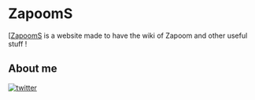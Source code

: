 # ZapoomS

[[ZapoomS](https://moony404.github.io/ZapoomS) is a website made to have the wiki of Zapoom and other useful stuff !

## About me
[![twitter](https://img.shields.io/badge/twitter-1DA1F2?style=for-the-badge&logo=twitter&logoColor=white)](https://twitter.com/@moonyoff)
